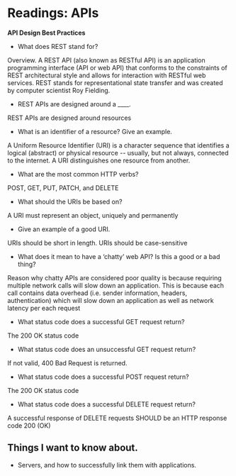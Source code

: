 # Readings: APIs

**API Design Best Practices**

- What does REST stand for?

Overview. A REST API (also known as RESTful API) is an application programming interface (API or web API) that conforms to the constraints of REST architectural style and allows for interaction with RESTful web services. REST stands for representational state transfer and was created by computer scientist Roy Fielding.
- REST APIs are designed around a ____.

REST APIs are designed around resources
- What is an identifier of a resource? Give an example.

A Uniform Resource Identifier (URI) is a character sequence that identifies a logical (abstract) or physical resource -- usually, but not always, connected to the internet. A URI distinguishes one resource from another.
- What are the most common HTTP verbs?

POST, GET, PUT, PATCH, and DELETE
- What should the URIs be based on?

A URI must represent an object, uniquely and permanently
- Give an example of a good URI.

URIs should be short in length. URIs should be case-sensitive
- What does it mean to have a ‘chatty’ web API? Is this a good or a bad thing?

Reason why chatty APIs are considered poor quality is because requiring multiple network calls will slow down an application. This is because each call contains data overhead (i.e. sender information, headers, authentication) which will slow down an application as well as network latency per each request
- What status code does a successful GET request return?

The 200 OK status code
- What status code does an unsuccessful GET request return?

If not valid, 400 Bad Request is returned.
- What status code does a successful POST request return?

The 200 OK status code
- What status code does a successful DELETE request return?


A successful response of DELETE requests SHOULD be an HTTP response code 200 (OK)
## Things I want to know about.

- Servers, and how to successfully link them with applications.
